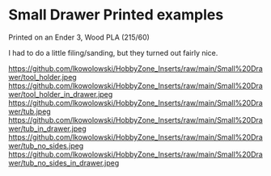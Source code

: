 # Small Drawer Printed examples
Printed on an Ender 3, Wood PLA (215/60)

I had to do a little filing/sanding, but they turned out fairly nice.

https://github.com/lkowolowski/HobbyZone_Inserts/raw/main/Small%20Drawer/tool_holder.jpeg
https://github.com/lkowolowski/HobbyZone_Inserts/raw/main/Small%20Drawer/tool_holder_in_drawer.jpeg
https://github.com/lkowolowski/HobbyZone_Inserts/raw/main/Small%20Drawer/tub.jpeg
https://github.com/lkowolowski/HobbyZone_Inserts/raw/main/Small%20Drawer/tub_in_drawer.jpeg
https://github.com/lkowolowski/HobbyZone_Inserts/raw/main/Small%20Drawer/tub_no_sides.jpeg
https://github.com/lkowolowski/HobbyZone_Inserts/raw/main/Small%20Drawer/tub_no_sides_in_drawer.jpeg

